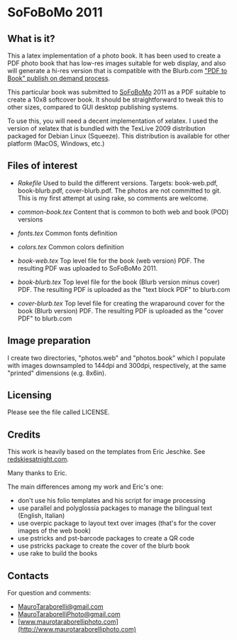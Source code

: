 SoFoBoMo 2011
=============

What is it?
-----------
This a latex implementation of a photo book. It has been used to create a PDF photo book that has low-res images suitable for web display, and also will generate a hi-res version that is compatible with the Blurb.com ["PDF to Book" publish on demand process](http://www.blurb.com/make/pdf\_to\_book).

This particular book was submitted to [SoFoBoMo](http://sofobomo.org) 2011 as a PDF suitable to create a 10x8 softcover book. It should be straightforward to tweak this to other sizes, compared to GUI desktop publishing systems.

To use this, you will need a decent implementation of xelatex.  I used the version of xelatex that is bundled with the TexLive 2009 distribution packaged for Debian Linux (Squeeze).
This distribution is available for other platform (MacOS, Windows, etc.)

Files of interest
-----------------

- _Rakefile_
  Used to build the different versions. Targets: book-web.pdf, book-blurb.pdf, cover-blurb.pdf. The photos are not committed to git.
  This is my first attempt at using rake, so comments are welcome.

- _common-book.tex_
  Content that is common to both web and book (POD) versions

- _fonts.tex_
  Common fonts definition

- _colors.tex_
  Common colors definition

- _book-web.tex_
  Top level file for the book (web version) PDF. The resulting PDF was uploaded to SoFoBoMo 2011.

- _book-blurb.tex_
  Top level file for the book (Blurb version minus cover) PDF. The resulting PDF is uploaded as the "text block PDF" to blurb.com

- _cover-blurb.tex_
  Top level file for creating the wraparound cover for the book (Blurb version) PDF. The resulting PDF is uploaded as the "cover PDF" to blurb.com

Image preparation
-----------------
I create two directories, "photos.web" and "photos.book" which I populate with images downsampled to 144dpi and 300dpi, respectively, at the same "printed" dimensions (e.g. 8x6in).

Licensing
---------
Please see the file called LICENSE.

Credits
-------
This work is heavily based on the templates from Eric Jeschke. See [redskiesatnight.com](http://redskiesatnight.com/books/pod/latex).

Many thanks to Eric.

The main differences among my work and Eric's one:

- don't use his folio templates and his script for image processing
- use parallel and polyglossia packages to manage the bilingual text (English, Italian)
- use overpic package to layout text over images (that's for the cover images of the web book)
- use pstricks and pst-barcode packages to create a QR code
- use pstricks package to create the cover of the blurb book
- use rake to build the books

Contacts
--------
For question and comments:

- [MauroTaraborelli@gmail.com](mailto:MauroTaraborelli@gmail.com)
- [MauroTaraborelliPhoto@gmail.com](mailto:MauroTaraborelliPhoto@gmail.com)
- [www.maurotaraborelliphoto.com](http://www.maurotaraborelliphoto.com)
